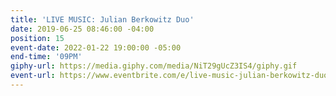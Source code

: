 ```yaml
---
title: 'LIVE MUSIC: Julian Berkowitz Duo'
date: 2019-06-25 08:46:00 -04:00
position: 15
event-date: 2022-01-22 19:00:00 -05:00
end-time: '09PM'
giphy-url: https://media.giphy.com/media/NiT29gUcZ3IS4/giphy.gif
event-url: https://www.eventbrite.com/e/live-music-julian-berkowitz-duo-tickets-223715036697
---
```


